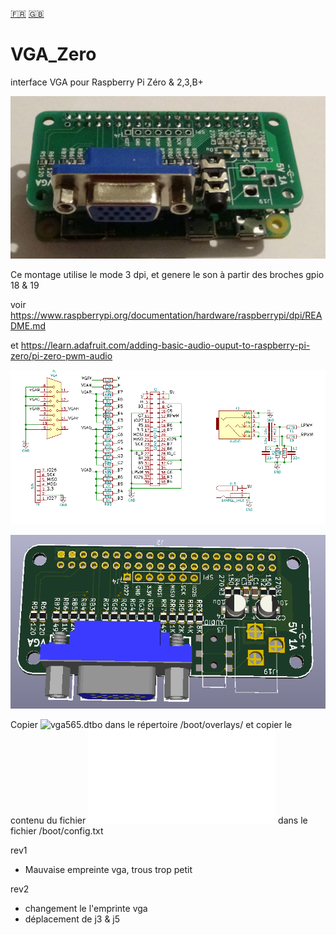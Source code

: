 [:fr:](LISEZMOI.md) [:uk:](README.md)

# VGA_Zero
interface VGA pour Raspberry Pi Zéro &amp; 2,3,B+

![](img/VgaZero.jpg)

Ce montage utilise le mode 3 dpi, et genere le son à partir des broches gpio 18 & 19

voir https://www.raspberrypi.org/documentation/hardware/raspberrypi/dpi/README.md

et https://learn.adafruit.com/adding-basic-audio-ouput-to-raspberry-pi-zero/pi-zero-pwm-audio

![sch](img/sch.PNG)


![pcb](img/3D.PNG)


Copier ![vga565.dtbo](overlays/vga565.dtbo?raw=true) dans le répertoire /boot/overlays/
et copier le contenu du fichier ![config-example.txt](overlays/config-example.txt?raw=true) dans le fichier /boot/config.txt



rev1
- Mauvaise empreinte vga, trous trop petit

rev2
- changement le l'emprinte vga
- déplacement de j3 & j5
